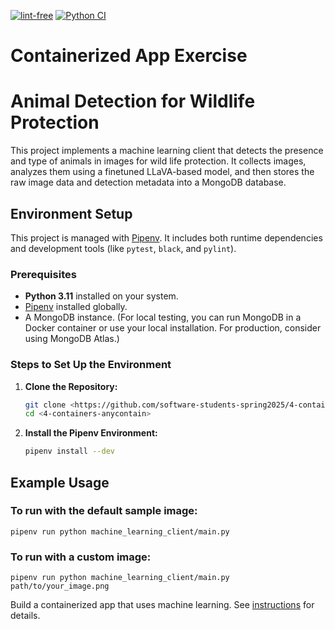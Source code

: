[![lint-free](https://github.com/software-students-spring2025/4-containers-anycontain/actions/workflows/lint.yml/badge.svg)](https://github.com/software-students-spring2025/4-containers-anycontain/actions/workflows/lint.yml)
[![Python CI](https://github.com/software-students-spring2025/4-containers-anycontain/actions/workflows/ci.yml/badge.svg)](https://github.com/software-students-spring2025/4-containers-anycontain/actions/workflows/ci.yml)
# Containerized App Exercise

# Animal Detection for Wildlife Protection

This project implements a machine learning client that detects the presence and type of animals in images for wild life protection. It collects images, analyzes them using a finetuned LLaVA-based model, and then stores the raw image data and detection metadata into a MongoDB database. 

## Environment Setup

This project is managed with [Pipenv](https://pipenv.pypa.io/en/latest/). It includes both runtime dependencies and development tools (like `pytest`, `black`, and `pylint`).

### Prerequisites

- **Python 3.11** installed on your system.
- [Pipenv](https://pipenv.pypa.io/en/latest/install/) installed globally.
- A MongoDB instance. (For local testing, you can run MongoDB in a Docker container or use your local installation. For production, consider using MongoDB Atlas.)

### Steps to Set Up the Environment

1. **Clone the Repository:**

   ```bash
   git clone <https://github.com/software-students-spring2025/4-containers-anycontain>
   cd <4-containers-anycontain>
   ```

2. **Install the Pipenv Environment:** 
   ```bash
   pipenv install --dev
   ```


## Example Usage
### To run with the default sample image:
    pipenv run python machine_learning_client/main.py

### To run with a custom image:
    pipenv run python machine_learning_client/main.py path/to/your_image.png

Build a containerized app that uses machine learning. See [instructions](./instructions.md) for details.
